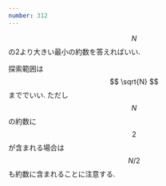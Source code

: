 ```yaml
---
number: 312
---
```

$$ N $$ の2より大きい最小の約数を答えればいい.

探索範囲は $$ \sqrt{N} $$ まででいい. ただし $$ N $$ の約数に $$ 2 $$ が含まれる場合は $$ N/2 $$ も約数に含まれることに注意する.
